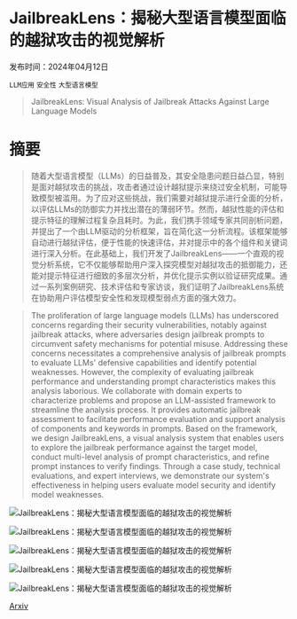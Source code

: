 # JailbreakLens：揭秘大型语言模型面临的越狱攻击的视觉解析

发布时间：2024年04月12日

`LLM应用` `安全性` `大型语言模型`

> JailbreakLens: Visual Analysis of Jailbreak Attacks Against Large Language Models

# 摘要

> 随着大型语言模型（LLMs）的日益普及，其安全隐患问题日益凸显，特别是面对越狱攻击的挑战，攻击者通过设计越狱提示来绕过安全机制，可能导致模型被滥用。为了应对这些挑战，我们需要对越狱提示进行全面的分析，以评估LLMs的防御实力并找出潜在的薄弱环节。然而，越狱性能的评估和提示特征的理解过程复杂且耗时。为此，我们携手领域专家共同剖析问题，并提出了一个由LLM驱动的分析框架，旨在简化这一分析流程。该框架能够自动进行越狱评估，便于性能的快速评估，并对提示中的各个组件和关键词进行深入分析。在此基础上，我们开发了JailbreakLens——一个直观的视觉分析系统，它不仅能够帮助用户深入探究模型对越狱攻击的抵御能力，还能对提示特征进行细致的多层次分析，并优化提示实例以验证研究成果。通过一系列案例研究、技术评估和专家访谈，我们证明了JailbreakLens系统在协助用户评估模型安全性和发现模型弱点方面的强大效力。

> The proliferation of large language models (LLMs) has underscored concerns regarding their security vulnerabilities, notably against jailbreak attacks, where adversaries design jailbreak prompts to circumvent safety mechanisms for potential misuse. Addressing these concerns necessitates a comprehensive analysis of jailbreak prompts to evaluate LLMs' defensive capabilities and identify potential weaknesses. However, the complexity of evaluating jailbreak performance and understanding prompt characteristics makes this analysis laborious. We collaborate with domain experts to characterize problems and propose an LLM-assisted framework to streamline the analysis process. It provides automatic jailbreak assessment to facilitate performance evaluation and support analysis of components and keywords in prompts. Based on the framework, we design JailbreakLens, a visual analysis system that enables users to explore the jailbreak performance against the target model, conduct multi-level analysis of prompt characteristics, and refine prompt instances to verify findings. Through a case study, technical evaluations, and expert interviews, we demonstrate our system's effectiveness in helping users evaluate model security and identify model weaknesses.

![JailbreakLens：揭秘大型语言模型面临的越狱攻击的视觉解析](../../../paper_images/2404.08793/framework.png)

![JailbreakLens：揭秘大型语言模型面临的越狱攻击的视觉解析](../../../paper_images/2404.08793/component_design.png)

![JailbreakLens：揭秘大型语言模型面临的越狱攻击的视觉解析](../../../paper_images/2404.08793/keyword_desgin.png)

![JailbreakLens：揭秘大型语言模型面临的越狱攻击的视觉解析](../../../paper_images/2404.08793/Case.png)

![JailbreakLens：揭秘大型语言模型面临的越狱攻击的视觉解析](../../../paper_images/2404.08793/evaluation.png)

[Arxiv](https://arxiv.org/abs/2404.08793)